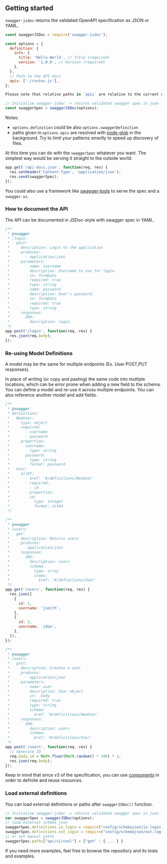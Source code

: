 ## Getting started

`swagger-jsdoc` returns the validated OpenAPI specification as JSON or YAML.

```javascript
const swaggerJSDoc = require('swagger-jsdoc');

const options = {
  definition: {
    info: {
      title: 'Hello World', // Title (required)
      version: '1.0.0', // Version (required)
    },
  },
  // Path to the API docs
  apis: ['./routes.js'],
};

Please note that relative paths in `apis` are relative to the current directory from which the Node.js program is ran, not the application serving the APIs.

// Initialize swagger-jsdoc -> returns validated swagger spec in json format
const swaggerSpec = swaggerJSDoc(options);
```

Notes:

- `options.definition` could be also `options.swaggerDefinition`
- paths given in `options.apis` are resolved with [node-glob](https://github.com/isaacs/node-glob) in the background. Try to limit your patterns smartly to speed up discovery of files.

At this time you can do with the `swaggerSpec` whatever you want.
The simplest way would be serving it straight to the outside world:

```javascript
app.get('/api-docs.json', function(req, res) {
  res.setHeader('Content-Type', 'application/json');
  res.send(swaggerSpec);
});
```

You could also use a framework like [swagger-tools](https://www.npmjs.com/package/swagger-tools) to serve the spec and a `swagger-ui`.

### How to document the API

The API can be documented in JSDoc-style with swagger spec in YAML.

```javascript
/**
 * @swagger
 * /login:
 *   post:
 *     description: Login to the application
 *     produces:
 *       - application/json
 *     parameters:
 *       - name: username
 *         description: Username to use for login.
 *         in: formData
 *         required: true
 *         type: string
 *       - name: password
 *         description: User's password.
 *         in: formData
 *         required: true
 *         type: string
 *     responses:
 *       200:
 *         description: login
 */
app.post('/login', function(req, res) {
  res.json(req.body);
});
```

### Re-using Model Definitions

A model may be the same for multiple endpoints (Ex. User POST,PUT responses).

In place of writing (or copy and pasting) the same code into multiple locations, which can be error prone when adding a new field to the schema. You can define a model and re-use it across multiple endpoints. You can also reference another
model and add fields.

```javascript
/**
 * @swagger
 * definitions:
 *   NewUser:
 *     type: object
 *     required:
 *       - username
 *       - password
 *     properties:
 *       username:
 *         type: string
 *       password:
 *         type: string
 *         format: password
 *   User:
 *     allOf:
 *       - $ref: '#/definitions/NewUser'
 *       - required:
 *         - id
 *       - properties:
 *         id:
 *           type: integer
 *           format: int64
 */

/**
 * @swagger
 * /users:
 *   get:
 *     description: Returns users
 *     produces:
 *      - application/json
 *     responses:
 *       200:
 *         description: users
 *         schema:
 *           type: array
 *           items:
 *             $ref: '#/definitions/User'
 */
app.get('/users', function(req, res) {
  res.json([
    {
      id: 1,
      username: 'jsmith',
    },
    {
      id: 2,
      username: 'jdoe',
    },
  ]);
});

/**
 * @swagger
 * /users:
 *   post:
 *     description: Creates a user
 *     produces:
 *       - application/json
 *     parameters:
 *       - name: user
 *         description: User object
 *         in:  body
 *         required: true
 *         type: string
 *         schema:
 *           $ref: '#/definitions/NewUser'
 *     responses:
 *       200:
 *         description: users
 *         schema:
 *           $ref: '#/definitions/User'
 */
app.post('/users', function(req, res) {
  // Generate ID
  req.body.id = Math.floor(Math.random() * 100) * 1;
  res.json(req.body);
});
```

Keep in mind that since v3 of the specification, you can use [components](https://swagger.io/docs/specification/components/) in order to definite and reuse resources.

### Load external definitions

You can load external definitions or paths after `swaggerJSDoc()` function.

```javascript
// Initialize swagger-jsdoc -> returns validated swagger spec in json format
var swaggerSpec = swaggerJSDoc(options);
// load external schema json
swaggerSpec.definitions.in_login = require("config/schemajson/in.login.schema.json");
swaggerSpec.definitions.out_login = require("config/schemajson/out.login.schema.json");
// or set manual paths
swaggerSpec.paths["api/v1/cool"] = {"get" : { ... } }
```

If you need more examples, feel free to browse the repository and its tests and examples.
